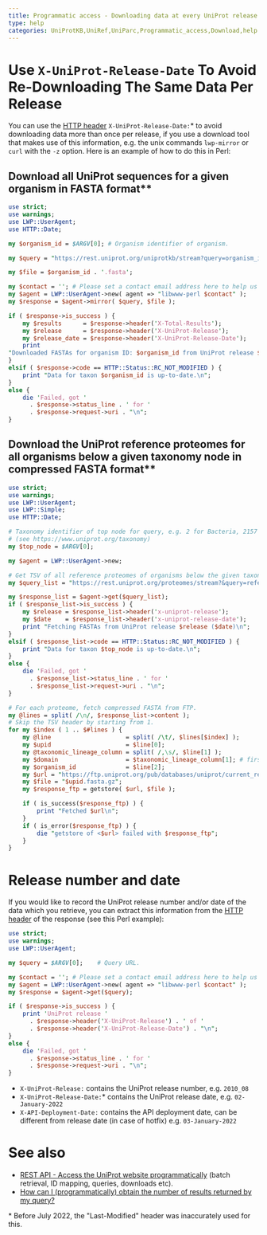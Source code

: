 ```yaml
---
title: Programmatic access - Downloading data at every UniProt release
type: help
categories: UniProtKB,UniRef,UniParc,Programmatic_access,Download,help
---
```


# Use `X-UniProt-Release-Date` To Avoid Re-Downloading The Same Data Per Release

You can use the [HTTP header](http://www.w3.org/Protocols/rfc2616/rfc2616-sec14.html) `X-UniProt-Release-Date:`\* to avoid downloading data more than once per release, if you use a download tool that makes use of this information, e.g. the unix commands `lwp-mirror` or `curl` with the `-z` option. Here is an example of how to do this in Perl:

## Download all UniProt sequences for a given organism in FASTA format\*\*

```perl
use strict;
use warnings;
use LWP::UserAgent;
use HTTP::Date;

my $organism_id = $ARGV[0]; # Organism identifier of organism.

my $query = "https://rest.uniprot.org/uniprotkb/stream?query=organism_id:$organism_id&format=fasta";

my $file = $organism_id . '.fasta';

my $contact = ''; # Please set a contact email address here to help us debug in case of problems (see https://www.uniprot.org/help/privacy).
my $agent = LWP::UserAgent->new( agent => "libwww-perl $contact" );
my $response = $agent->mirror( $query, $file );

if ( $response->is_success ) {
    my $results      = $response->header('X-Total-Results');
    my $release      = $response->header('X-UniProt-Release');
    my $release_date = $response->header('X-UniProt-Release-Date');
    print
"Downloaded FASTAs for organism ID: $organism_id from UniProt release $release ($release_date) to file $file\n";
}
elsif ( $response->code == HTTP::Status::RC_NOT_MODIFIED ) {
    print "Data for taxon $organism_id is up-to-date.\n";
}
else {
    die 'Failed, got '
      . $response->status_line . ' for '
      . $response->request->uri . "\n";
}
```

## Download the UniProt reference proteomes for all organisms below a given taxonomy node in compressed FASTA format\*\*

```perl
use strict;
use warnings;
use LWP::UserAgent;
use LWP::Simple;
use HTTP::Date;

# Taxonomy identifier of top node for query, e.g. 2 for Bacteria, 2157 for Archea, etc.
# (see https://www.uniprot.org/taxonomy)
my $top_node = $ARGV[0];

my $agent = LWP::UserAgent->new;

# Get TSV of all reference proteomes of organisms below the given taxonomy node.
my $query_list = "https://rest.uniprot.org/proteomes/stream?&query=reference:true+taxonomy_id:$top_node&fields=upid,lineage,organism_id&format=tsv";

my $response_list = $agent->get($query_list);
if ( $response_list->is_success ) {
    my $release = $response_list->header('x-uniprot-release');
    my $date    = $response_list->header('x-uniprot-release-date');
    print "Fetching FASTAs from UniProt release $release ($date)\n";
}
elsif ( $response_list->code == HTTP::Status::RC_NOT_MODIFIED ) {
    print "Data for taxon $top_node is up-to-date.\n";
}
else {
    die 'Failed, got '
      . $response_list->status_line . ' for '
      . $response_list->request->uri . "\n";
}

# For each proteome, fetch compressed FASTA from FTP.
my @lines = split( /\n/, $response_list->content );
# Skip the TSV header by starting from 1.
for my $index ( 1 .. $#lines ) {
    my @line                     = split( /\t/, $lines[$index] );
    my $upid                     = $line[0];
    my @taxonomic_lineage_column = split( /,\s/, $line[1] );
    my $domain                   = $taxonomic_lineage_column[1]; # first column is "cellular organisms", second is kingdom
    my $organism_id              = $line[2];
    my $url = "https://ftp.uniprot.org/pub/databases/uniprot/current_release/knowledgebase/reference_proteomes/$domain/$upid/$upid\_$organism_id.fasta.gz";
    my $file = "$upid.fasta.gz";
    my $response_ftp = getstore( $url, $file );

    if ( is_success($response_ftp) ) {
        print "Fetched $url\n";
    }
    if ( is_error($response_ftp) ) {
        die "getstore of <$url> failed with $response_ftp";
    }
}
```

# Release number and date

If you would like to record the UniProt release number and/or date of the data which you retrieve, you can extract this information from the [HTTP header](http://www.w3.org/Protocols/rfc2616/rfc2616-sec14.html) of the response (see this Perl example):

```perl
use strict;
use warnings;
use LWP::UserAgent;

my $query = $ARGV[0];    # Query URL.

my $contact = ''; # Please set a contact email address here to help us debug in case of problems (see https://www.uniprot.org/help/privacy).
my $agent = LWP::UserAgent->new( agent => "libwww-perl $contact" );
my $response = $agent->get($query);

if ( $response->is_success ) {
    print 'UniProt release '
      . $response->header('X-UniProt-Release') . ' of '
      . $response->header('X-UniProt-Release-Date') . "\n";
}
else {
    die 'Failed, got '
      . $response->status_line . ' for '
      . $response->request->uri . "\n";
}
```

- `X-UniProt-Release:` contains the UniProt release number, e.g. `2010_08`
- `X-UniProt-Release-Date:`\* contains the UniProt release date, e.g. `02-January-2022`
- `X-API-Deployment-Date:` contains the API deployment date, can be different from release date (in case of hotfix) e.g. `03-January-2022`

# See also

- [REST API - Access the UniProt website programmatically](https://www.uniprot.org/help/api) (batch retrieval, ID mapping, queries, downloads etc).
- [How can I (programmatically) obtain the number of results returned by my query?](https://www.uniprot.org/help/entry_count)

\* Before July 2022, the "Last-Modified" header was inaccurately used for this.
